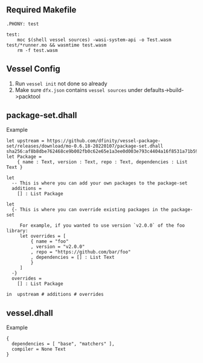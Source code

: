 ## Required Makefile

```
.PHONY: test

test:
	moc $(shell vessel sources) -wasi-system-api -o Test.wasm test/*runner.mo && wasmtime test.wasm
	rm -f test.wasm
```

## Vessel Config

1. Run `vessel init` not done so already
2. Make sure `dfx.json` contains `vessel sources` under defaults->build->packtool

## package-set.dhall

Example 
```
let upstream = https://github.com/dfinity/vessel-package-set/releases/download/mo-0.6.18-20220107/package-set.dhall sha256:af8b8dbe762468ce9b002fb0c62e65e1a3ee0d003e793c4404a16f8531a71b59
let Package =
    { name : Text, version : Text, repo : Text, dependencies : List Text }

let
  -- This is where you can add your own packages to the package-set
  additions =
    [] : List Package

let
  {- This is where you can override existing packages in the package-set

     For example, if you wanted to use version `v2.0.0` of the foo library:
     let overrides = [
         { name = "foo"
         , version = "v2.0.0"
         , repo = "https://github.com/bar/foo"
         , dependencies = [] : List Text
         }
     ]
  -}
  overrides =
    [] : List Package

in  upstream # additions # overrides
```

## vessel.dhall

Example
```
{
  dependencies = [ "base", "matchers" ],
  compiler = None Text
}

```